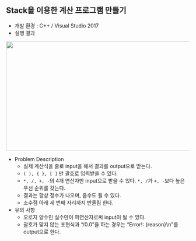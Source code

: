 ## Stack을 이용한 계산 프로그램 만들기
* 개발 환경 : C++ / Visual Studio 2017
* 실행 결과
<img src = "https://user-images.githubusercontent.com/48857568/123039116-87631800-d42c-11eb-93be-62caf015e4b3.PNG" width="600" height="300">

* Problem Description
  * 실제 계산식을 줄로 input을 해서 결과를 output으로 받는다.
  * `( ), { }, [ ]` 만 괄호로 입력받을 수 있다.
  * `*, /, +, -`의 4개 연산자만 input으로 받을 수 있다. `*, /`가 `+, -`보다 높은 우선 순위를 갖는다.
  * 결과는 항상 정수가 나오며, 음수도 될 수 있다.
  * 소수점 아래 세 번째 자리까지 반올림 한다.
* 유의 사항
  * 오로지 양수인 실수만이 피연산자로써 input이 될 수 있다.
  * 괄호가 맞지 않는 표현식과 “/0.0”을 하는 경우는 “Error!: {reason}\n"를 output으로 한다.
